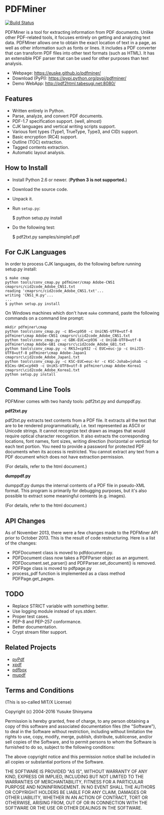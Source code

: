 PDFMiner
========

[![Build Status](https://travis-ci.org/euske/pdfminer.svg?branch=master)](https://travis-ci.org/euske/pdfminer)

PDFMiner is a tool for extracting information from PDF documents.
Unlike other PDF-related tools, it focuses entirely on getting 
and analyzing text data. PDFMiner allows one to obtain
the exact location of text in a page, as well as 
other information such as fonts or lines.
It includes a PDF converter that can transform PDF files
into other text formats (such as HTML). It has an extensible
PDF parser that can be used for other purposes than text analysis.

 * Webpage: https://euske.github.io/pdfminer/
 * Download (PyPI): https://pypi.python.org/pypi/pdfminer/
 * Demo WebApp: http://pdf2html.tabesugi.net:8080/


Features
--------

 * Written entirely in Python.
 * Parse, analyze, and convert PDF documents.
 * PDF-1.7 specification support. (well, almost)
 * CJK languages and vertical writing scripts support.
 * Various font types (Type1, TrueType, Type3, and CID) support.
 * Basic encryption (RC4) support.
 * Outline (TOC) extraction.
 * Tagged contents extraction.
 * Automatic layout analysis.


How to Install
--------------

 * Install Python 2.6 or newer. (**Python 3 is not supported.**)
 * Download the source code.
 * Unpack it.
 * Run `setup.py`:

    $ python setup.py install

 * Do the following test:

    $ pdf2txt.py samples/simple1.pdf


For CJK Languages
-----------------

In order to process CJK languages, do the following before
running setup.py install:

    $ make cmap
    python tools/conv_cmap.py pdfminer/cmap Adobe-CNS1 cmaprsrc/cid2code_Adobe_CNS1.txt
    reading 'cmaprsrc/cid2code_Adobe_CNS1.txt'...
    writing 'CNS1_H.py'...
    ...
    $ python setup.py install

On Windows machines which don't have `make` command, 
paste the following commands on a command line prompt:

    mkdir pdfminer\cmap
    python tools\conv_cmap.py -c B5=cp950 -c UniCNS-UTF8=utf-8 pdfminer\cmap Adobe-CNS1 cmaprsrc\cid2code_Adobe_CNS1.txt
    python tools\conv_cmap.py -c GBK-EUC=cp936 -c UniGB-UTF8=utf-8 pdfminer\cmap Adobe-GB1 cmaprsrc\cid2code_Adobe_GB1.txt
    python tools\conv_cmap.py -c RKSJ=cp932 -c EUC=euc-jp -c UniJIS-UTF8=utf-8 pdfminer\cmap Adobe-Japan1 cmaprsrc\cid2code_Adobe_Japan1.txt
    python tools\conv_cmap.py -c KSC-EUC=euc-kr -c KSC-Johab=johab -c KSCms-UHC=cp949 -c UniKS-UTF8=utf-8 pdfminer\cmap Adobe-Korea1 cmaprsrc\cid2code_Adobe_Korea1.txt
    python setup.py install


Command Line Tools
------------------

PDFMiner comes with two handy tools:
pdf2txt.py and dumppdf.py.

**pdf2txt.py**

pdf2txt.py extracts text contents from a PDF file.
It extracts all the text that are to be rendered programmatically,
i.e. text represented as ASCII or Unicode strings.
It cannot recognize text drawn as images that would require optical character recognition.
It also extracts the corresponding locations, font names, font sizes, writing
direction (horizontal or vertical) for each text portion.
You need to provide a password for protected PDF documents when its access is restricted.
You cannot extract any text from a PDF document which does not have extraction permission.

(For details, refer to the html document.)

**dumppdf.py**

dumppdf.py dumps the internal contents of a PDF file in pseudo-XML format. 
This program is primarily for debugging purposes,
but it's also possible to extract some meaningful contents (e.g. images).

(For details, refer to the html document.)


API Changes
-----------

As of November 2013, there were a few changes made to the PDFMiner API
prior to October 2013. This is the result of code restructuring.  Here
is a list of the changes:

 * PDFDocument class is moved to pdfdocument.py.
 * PDFDocument class now takes a PDFParser object as an argument.
   PDFDocument.set_parser() and PDFParser.set_document() is removed.
 * PDFPage class is moved to pdfpage.py
 * process_pdf function is implemented as a class method PDFPage.get_pages.


TODO
----

 * Replace STRICT variable with something better.
 * Use logging module instead of sys.stderr.
 * Proper test cases.
 * PEP-8 and PEP-257 conformance.
 * Better documentation.
 * Crypt stream filter support.


Related Projects
----------------

 * <a href="http://pybrary.net/pyPdf/">pyPdf</a>
 * <a href="http://www.foolabs.com/xpdf/">xpdf</a>
 * <a href="http://pdfbox.apache.org/">pdfbox</a>
 * <a href="http://mupdf.com/">mupdf</a>


Terms and Conditions
--------------------

(This is so-called MIT/X License)

Copyright (c) 2004-2016  Yusuke Shinyama <yusuke at shinyama dot jp>

Permission is hereby granted, free of charge, to any person
obtaining a copy of this software and associated documentation
files (the "Software"), to deal in the Software without
restriction, including without limitation the rights to use,
copy, modify, merge, publish, distribute, sublicense, and/or
sell copies of the Software, and to permit persons to whom the
Software is furnished to do so, subject to the following
conditions:

The above copyright notice and this permission notice shall be
included in all copies or substantial portions of the Software.

THE SOFTWARE IS PROVIDED "AS IS", WITHOUT WARRANTY OF ANY
KIND, EXPRESS OR IMPLIED, INCLUDING BUT NOT LIMITED TO THE
WARRANTIES OF MERCHANTABILITY, FITNESS FOR A PARTICULAR
PURPOSE AND NONINFRINGEMENT. IN NO EVENT SHALL THE AUTHORS OR
COPYRIGHT HOLDERS BE LIABLE FOR ANY CLAIM, DAMAGES OR OTHER
LIABILITY, WHETHER IN AN ACTION OF CONTRACT, TORT OR
OTHERWISE, ARISING FROM, OUT OF OR IN CONNECTION WITH THE
SOFTWARE OR THE USE OR OTHER DEALINGS IN THE SOFTWARE.
